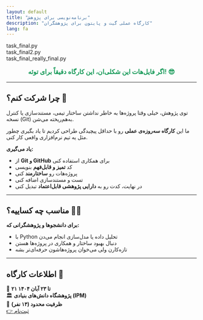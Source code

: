```yaml
---
layout: default
title: "برنامه‌نویسی برای پژوهش"
description: "کارگاه عملی گیت و پایتون برای پژوهشگران"
lang: fa
---
```


<div class="code-example">
<div class="code-line">task_final.py</div>
<div class="code-line">task_final2.py</div>
<div class="code-line">task_final_really_final.py</div>
</div>

<p style="text-align: center; font-size: 1.2em; color: #159957; font-weight: 600;">
اگر فایل‌هات این شکلی‌ان، این کارگاه دقیقاً برای توئه! 😎
</p>

---

## چرا شرکت کنم؟ 🎯

توی پژوهش، خیلی وقتا پروژه‌ها به خاطر نداشتن ساختار تیمی، مستندسازی یا کنترل نسخه (Git) به‌هم‌ریخته می‌شن.

ما این **کارگاه سه‌روزه‌ی عملی** رو با حداقل پیچیدگی طراحی کردیم تا یاد بگیری چطور مثل یه تیم نرم‌افزاری واقعی کار کنی.

**یاد می‌گیری:**

- از **Git و GitHub** برای همکاری استفاده کنی
- کد **تمیز و قابل‌فهم** بنویسی
- پروژه‌هات رو **ساختارمند** کنی
- تست و مستندسازی اضافه کنی
- در نهایت، کدت رو به **دارایی پژوهشی قابل‌اعتماد** تبدیل کنی

---

## مناسب چه کساییه؟ 👩‍🔬

**برای دانشجوها و پژوهشگرانی که:**

- با Python تحلیل داده یا مدل‌سازی انجام می‌دن
- دنبال بهبود ساختار و همکاری در پروژه‌ها هستن
- تازه‌کارن ولی می‌خوان پروژه‌هاشون حرفه‌ای‌تر بشه

---

##  اطلاعات کارگاه 📍

<div class="info-box">
<div class="info-item">📅 <strong>۲۱ تا ۲۳ آبان ۱۴۰۴</strong></div>
<div class="info-item">🏛 <strong>پژوهشگاه دانش‌های بنیادی (IPM)</strong></div>
<div class="info-item">👥 <strong>ظرفیت محدود (۱۴ نفر)</strong></div>
</div>

<div class="btn-center">
<a href="https://digiform.ir/w3037f10f" class="register-btn" target="_blank">👉 ثبت‌نام</a>
</div>
